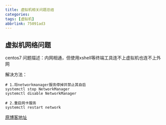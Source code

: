 ```yaml
---
title: 虚拟机相关问题总结
categories: 
tags: [虚拟机]
abbrlink: 75091ad3
---
```


## 虚拟机网络问题

centos7
问题描述：内网相通，但使用xshell等终端工具连不上虚拟机也连不上外网

解决方法：

```bash{.line-numbers}
# 1.将networkmanager服务停掉并禁止其自启
systemctl stop NetworkManager
systemctl disable NetworkManager

# 2.重启网卡服务
systemctl restart network
```

[原博客地址](https://blog.csdn.net/weixin_44695793/article/details/108089356)
